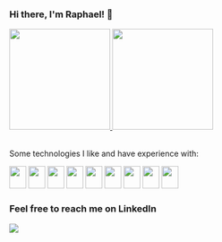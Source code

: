 ### Hi there, I'm Raphael! 👋

<!--
**raphaelamadeu/raphaelamadeu** is a ✨ _special_ ✨ repository because its `README.md` (this file) appears on your GitHub profile.

Here are some ideas to get you started:

- 🔭 I’m currently working on ...
- 🌱 I’m currently learning ...
- 👯 I’m looking to collaborate on ...
- 🤔 I’m looking for help with ...
- 💬 Ask me about ...
- 📫 How to reach me: ...
- 😄 Pronouns: ...
- ⚡ Fun fact: ...
-->

<div width="100%">
  <a href="https://github.com/raphaelamadeu">
  <img height="180em" src="https://github-readme-stats.vercel.app/api?username=raphaelamadeu&show_icons=true&theme=aura&include_all_commits=true&count_private=true"/>
  <img height="180em" src="https://github-readme-stats.vercel.app/api/top-langs/?username=raphaelamadeu&layout=compact&langs_count=7&theme=aura" />
  </a>
</div>

<br />

Some technologies I like and have experience with:

<div style="display: inline-block;">
  <img width="30" height="40" src="https://cdn.jsdelivr.net/gh/devicons/devicon/icons/javascript/javascript-original.svg" />
  <img width="30" height="40" src="https://cdn.jsdelivr.net/gh/devicons/devicon/icons/react/react-original.svg" />
  <img width="30" height="40" src="https://cdn.jsdelivr.net/gh/devicons/devicon/icons/redux/redux-original.svg" />
  <img width="30" height="40" src="https://cdn.jsdelivr.net/gh/devicons/devicon/icons/nextjs/nextjs-original.svg" />
  <img width="30" height="40" src="https://cdn.jsdelivr.net/gh/devicons/devicon/icons/sass/sass-original.svg" />
  <img width="30" height="40" src="https://cdn.jsdelivr.net/gh/devicons/devicon/icons/typescript/typescript-original.svg" />
  <img width="30" height="40" src="https://cdn.jsdelivr.net/gh/devicons/devicon/icons/nodejs/nodejs-plain.svg" />
  <img width="30" height="40" src="https://cdn.jsdelivr.net/gh/devicons/devicon/icons/storybook/storybook-original.svg" />
  <img width="30" height="40" src="https://cdn.jsdelivr.net/gh/devicons/devicon/icons/vuejs/vuejs-original.svg" />
          
</div>

<br />

### Feel free to reach me on LinkedIn 

<a href="https://www.linkedin.com/in/raphaelamadeu/" target="_blank"><img src="https://img.shields.io/badge/-LinkedIn-%230077B5?style=for-the-badge&logo=linkedin&logoColor=white" target="_blank"></a> 
